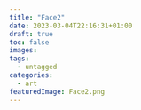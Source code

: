 ```yaml
---
title: "Face2"
date: 2023-03-04T22:16:31+01:00
draft: true
toc: false
images:
tags:
  - untagged
categories:
  - art
featuredImage: Face2.png
---
```


